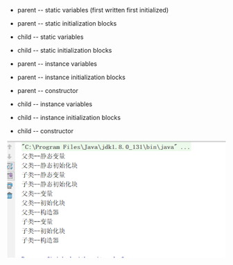 - parent -- static variables (first written first initialized)

- parent -- static initialization blocks

- child -- static variables

- child -- static initialization blocks

- parent -- instance variables

- parent -- instance initialization blocks

- parent -- constructor

- child -- instance variables

- child -- instance initialization blocks

- child -- constructor

![img.png](img.png "初始化顺序")


